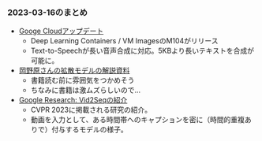 ### 2023-03-16のまとめ

- [Googe Cloudアップデート](https://cloud.google.com/release-notes#March_16_2023)
  - Deep Learning Containers / VM ImagesのM104がリリース
  - Text-to-Speechが長い音声合成に対応。5KBより長いテキストを合成が可能に。
- [岡野原さんの拡散モデルの解説資料](https://twitter.com/PreferredNetJP/status/1636574146988744704)
  - 書籍読む前に雰囲気をつかめそう
  - ちなみに書籍は激ムズらしいので…
- [Google Research: Vid2Seqの紹介](https://ai.googleblog.com/2023/03/vid2seq-pretrained-visual-language.html)
  - CVPR 2023に掲載される研究の紹介。
  - 動画を入力として、ある時間帯へのキャプションを密に（時間的重複ありで）付与するモデルの様子。
